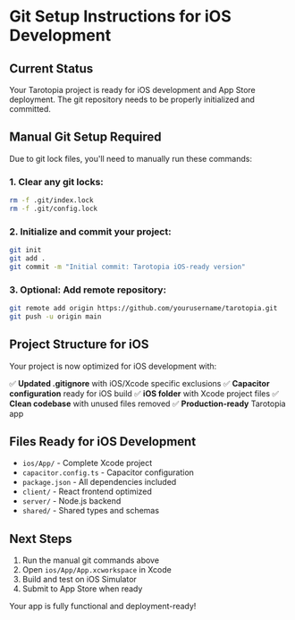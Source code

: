# Git Setup Instructions for iOS Development

## Current Status
Your Tarotopia project is ready for iOS development and App Store deployment. The git repository needs to be properly initialized and committed.

## Manual Git Setup Required

Due to git lock files, you'll need to manually run these commands:

### 1. Clear any git locks:
```bash
rm -f .git/index.lock
rm -f .git/config.lock
```

### 2. Initialize and commit your project:
```bash
git init
git add .
git commit -m "Initial commit: Tarotopia iOS-ready version"
```

### 3. Optional: Add remote repository:
```bash
git remote add origin https://github.com/yourusername/tarotopia.git
git push -u origin main
```

## Project Structure for iOS

Your project is now optimized for iOS development with:

✅ **Updated .gitignore** with iOS/Xcode specific exclusions
✅ **Capacitor configuration** ready for iOS build
✅ **iOS folder** with Xcode project files
✅ **Clean codebase** with unused files removed
✅ **Production-ready** Tarotopia app

## Files Ready for iOS Development

- `ios/App/` - Complete Xcode project
- `capacitor.config.ts` - Capacitor configuration
- `package.json` - All dependencies included
- `client/` - React frontend optimized
- `server/` - Node.js backend
- `shared/` - Shared types and schemas

## Next Steps

1. Run the manual git commands above
2. Open `ios/App/App.xcworkspace` in Xcode
3. Build and test on iOS Simulator
4. Submit to App Store when ready

Your app is fully functional and deployment-ready!